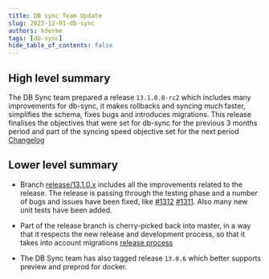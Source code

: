 ```yaml
---
title: DB sync Team Update
slug: 2022-12-01-db-sync
authors: kderme
tags: [db-sync]
hide_table_of_contents: false
---
```


## High level summary

The DB Sync team prepared a release `13.1.0.0-rc2` which includes many improvements for db-sync,
it makes rollbacks and syncing much faster, simplifies the schema, fixes bugs and introduces
migrations. This release finalises the objectives that were set for db-sync for the previous
3 months period and part of the syncing speed objective set for the next period
[Changelog](https://github.com/input-output-hk/cardano-db-sync/blob/3640e5aa00b8bada61e5d4b6eee063749866711b/cardano-db-sync/CHANGELOG.md#13100)

## Lower level summary
- Branch [release/13.1.0.x](https://github.com/input-output-hk/cardano-db-sync/compare/release/13.0.x..3640e5aa00b8bada61e5d4b6eee063749866711b)
includes all the improvements related to the release. The release is passing through the testing
phase and a number of bugs and issues have been fixed, like
[#1312](https://github.com/input-output-hk/cardano-db-sync/issues/1312)
[#1311](https://github.com/input-output-hk/cardano-db-sync/issues/1311).
Also many new unit tests have been added.

- Part of the release branch is cherry-picked back into master, in a way that it respects the new
release and development process, so that it takes into account migrations
[release process](https://github.com/input-output-hk/cardano-db-sync/issues/1305)

- The DB Sync team has also tagged release `13.0.6` which better supports preview and preprod for
docker.
